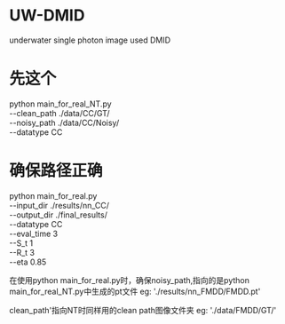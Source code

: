 # UW-DMID
underwater single photon image used DMID

# 先这个
python main_for_real_NT.py \
  --clean_path ./data/CC/GT/ \
  --noisy_path ./data/CC/Noisy/ \
  --datatype CC



# 确保路径正确
python main_for_real.py \
  --input_dir ./results/nn_CC/ \
  --output_dir ./final_results/ \
  --datatype CC \
  --eval_time 3 \
  --S_t 1  \
  --R_t 3  \
  --eta 0.85

在使用python main_for_real.py时，确保noisy_path,指向的是python main_for_real_NT.py中生成的pt文件
eg: './results/nn_FMDD/FMDD.pt'

clean_path'指向NT时同样用的clean path图像文件夹
eg: './data/FMDD/GT/'